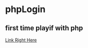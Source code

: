 # phpLogin
## first time playif with php 

[Link Right Here](https://xgpm7m-tothmartonmarcell.000webhostapp.com/)
